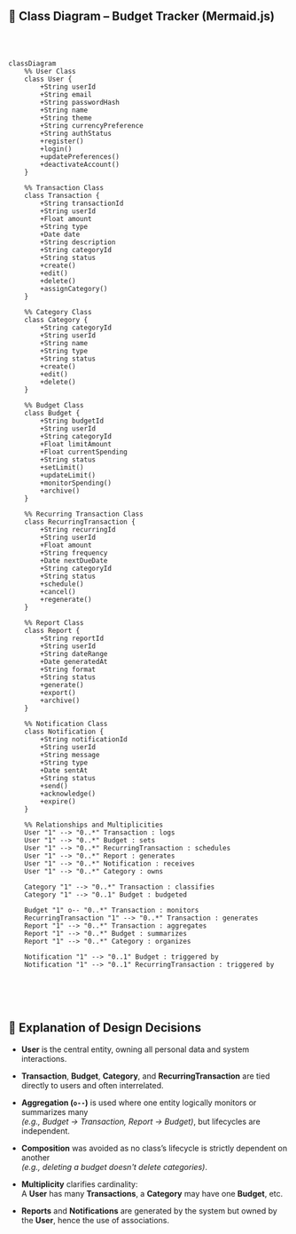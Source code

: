 ## 🧩 Class Diagram – Budget Tracker (Mermaid.js)

<br>
<br>

```mermaid
classDiagram
    %% User Class
    class User {
        +String userId
        +String email
        +String passwordHash
        +String name
        +String theme
        +String currencyPreference
        +String authStatus
        +register()
        +login()
        +updatePreferences()
        +deactivateAccount()
    }

    %% Transaction Class
    class Transaction {
        +String transactionId
        +String userId
        +Float amount
        +String type
        +Date date
        +String description
        +String categoryId
        +String status
        +create()
        +edit()
        +delete()
        +assignCategory()
    }

    %% Category Class
    class Category {
        +String categoryId
        +String userId
        +String name
        +String type
        +String status
        +create()
        +edit()
        +delete()
    }

    %% Budget Class
    class Budget {
        +String budgetId
        +String userId
        +String categoryId
        +Float limitAmount
        +Float currentSpending
        +String status
        +setLimit()
        +updateLimit()
        +monitorSpending()
        +archive()
    }

    %% Recurring Transaction Class
    class RecurringTransaction {
        +String recurringId
        +String userId
        +Float amount
        +String frequency
        +Date nextDueDate
        +String categoryId
        +String status
        +schedule()
        +cancel()
        +regenerate()
    }

    %% Report Class
    class Report {
        +String reportId
        +String userId
        +String dateRange
        +Date generatedAt
        +String format
        +String status
        +generate()
        +export()
        +archive()
    }

    %% Notification Class
    class Notification {
        +String notificationId
        +String userId
        +String message
        +String type
        +Date sentAt
        +String status
        +send()
        +acknowledge()
        +expire()
    }

    %% Relationships and Multiplicities
    User "1" --> "0..*" Transaction : logs
    User "1" --> "0..*" Budget : sets
    User "1" --> "0..*" RecurringTransaction : schedules
    User "1" --> "0..*" Report : generates
    User "1" --> "0..*" Notification : receives
    User "1" --> "0..*" Category : owns

    Category "1" --> "0..*" Transaction : classifies
    Category "1" --> "0..1" Budget : budgeted

    Budget "1" o-- "0..*" Transaction : monitors
    RecurringTransaction "1" --> "0..*" Transaction : generates
    Report "1" --> "0..*" Transaction : aggregates
    Report "1" --> "0..*" Budget : summarizes
    Report "1" --> "0..*" Category : organizes

    Notification "1" --> "0..1" Budget : triggered by
    Notification "1" --> "0..1" RecurringTransaction : triggered by

```

<br>
<br>
<br>

## 📌 Explanation of Design Decisions

- **User** is the central entity, owning all personal data and system interactions.

- **Transaction**, **Budget**, **Category**, and **RecurringTransaction** are tied directly to users and often interrelated.

- **Aggregation (`o--`)** is used where one entity logically monitors or summarizes many  
  _(e.g., Budget → Transaction, Report → Budget)_, but lifecycles are independent.

- **Composition** was avoided as no class’s lifecycle is strictly dependent on another  
  _(e.g., deleting a budget doesn't delete categories)_.

- **Multiplicity** clarifies cardinality:  
  A **User** has many **Transactions**, a **Category** may have one **Budget**, etc.

- **Reports** and **Notifications** are generated by the system but owned by the **User**, hence the use of associations.

